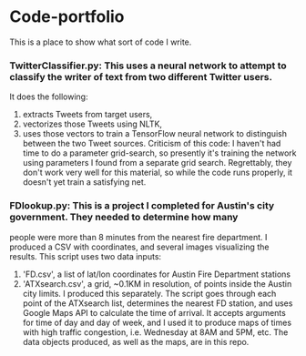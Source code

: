 # Code-portfolio
This is a place to show what sort of code I write.

### TwitterClassifier.py: This uses a neural network to attempt to classify the writer of text from two different Twitter users.
It does the following:
1. extracts Tweets from target users, 
2. vectorizes those Tweets using NLTK,
3. uses those vectors to train a TensorFlow neural network to distinguish between the two Tweet sources.
Criticism of this code: I haven't had time to do a parameter grid-search, so presently it's 
training the network using parameters I found from a separate grid search. Regrettably, they don't
work very well for this material, so while the code runs properly, it doesn't yet train a satisfying net.

### FDlookup.py: This is a project I completed for Austin's city government. They needed to determine how many 
people were more than 8 minutes from the nearest fire department. I produced a CSV with coordinates, and 
several images visualizing the results.
This script uses two data inputs: 
1. 'FD.csv', a list of lat/lon coordinates for Austin Fire Department stations
2. 'ATXsearch.csv', a grid, ~0.1KM in resolution, of points inside the Austin city limits. I produced this separately.
The script goes through each point of the ATXsearch list, determines the nearest FD station, and uses
Google Maps API to calculate the time of arrival. It accepts arguments for time of day and day of week, 
and I used it to produce maps of times with high traffic congestion, i.e. Wednesday at 8AM and 5PM, etc.
The data objects produced, as well as the maps, are in this repo.
